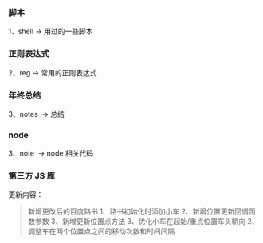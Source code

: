 ### 脚本

1、shell -> 用过的一些脚本


### 正则表达式


2、reg   -> 常用的正则表达式


### 年终总结


3、notes  -> 总结



### node


3、note  -> node 相关代码


### 第三方 JS 库

更新内容：

>   新增更改后的百度路书
    1、路书初始化时添加小车
    2、新增位置更新回调函数参数
    3、新增更新位置点方法
    3、优化小车在起始/重点位置车头朝向
    2、调整车在两个位置点之间的移动次数和时间间隔



